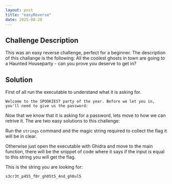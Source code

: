 ```yaml
---
layout: post
title: "easyReverse"
date: 2025-08-28
---
```


## Challenge Description
This was an easy reverse challenge, perfect for a beginner. The description of this challange is the following: All the coolest ghosts in town are going to a Haunted Houseparty - can you prove you deserve to get in?

## Solution
First of all run the executable to understand what it is asking for.

`Welcome to the SPOOKIEST party of the year. Before we let you in, you'll need to give us the password: ` 

Now that we know that it is asking for a password, lets move to how we can retrive it. The are two easy solutions to this challenge:

Run the `strings` command and the magic string required to collect the flag it will be in clear.

Otherwise just open the executable with Ghidra and move to the main function, there will be the snippet of code where it says if the input is equal to this string you will get the flag.

This is the string you are looking for:

`s3cr3t_p455_f0r_gh05t5_4nd_gh0ul5`
